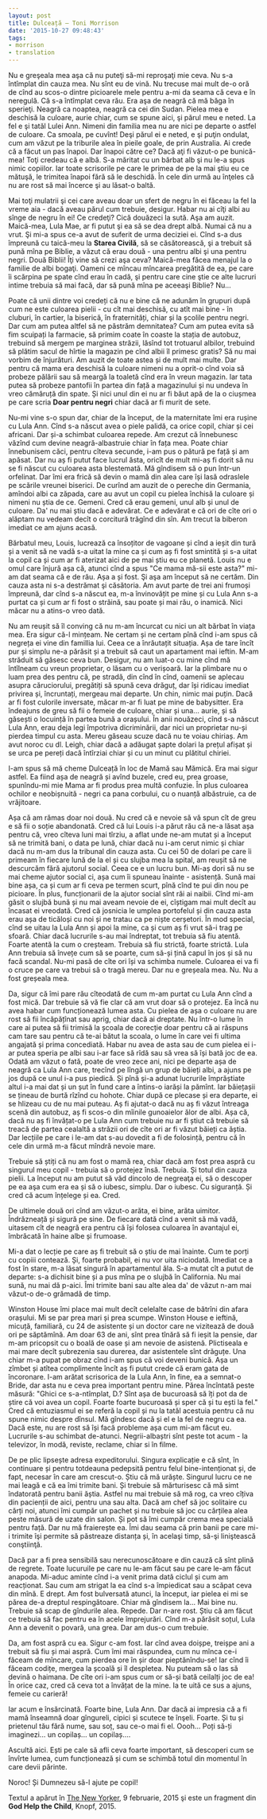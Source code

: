 ```yaml
---
layout: post
title: Dulceață – Toni Morrison
date: '2015-10-27 09:48:43'
tags:
- morrison
- translation
---
```


Nu e greşeala mea aşa că nu puteţi să-mi reproşaţi mie ceva. Nu s-a întîmplat din cauza mea. Nu sînt eu de vină. Nu trecuse mai mult de-o oră de cînd au scos-o dintre picioarele mele pentru a-mi da seama că ceva e în neregulă. Că s-a întîmplat ceva rău. Era aşa de neagră că mă băga în sperieţi. Neagră ca noaptea, neagră ca cei din Sudan. Pielea mea e deschisă la culoare, aurie chiar, cum se spune aici, şi părul meu e neted. La fel e şi tatăl Lulei Ann. Nimeni din familia mea nu are nici pe departe o astfel de culoare. Ca smoala, pe cuvînt! Deşi părul ei e neted, e şi puţin ondulat, cum am văzut pe la triburile alea în pieile goale, de prin Australia. Ai crede că a făcut un pas înapoi. Dar înapoi către ce? Dacă aţi fi văzut-o pe bunică-mea! Toţi credeau că e albă. S-a măritat cu un bărbat alb şi nu le-a spus nimic copiilor. Iar toate scrisorile pe care le primea de pe la mai ştiu eu ce mătuşă, le trimitea înapoi fără să le deschidă. În cele din urmă au înţeles că nu are rost să mai încerce şi au lăsat-o baltă.

Mai toţi mulatrii şi cei care aveau doar un sfert de negru în ei făceau la fel la vreme aia - dacă aveau părul cum trebuie, desigur. Habar nu ai cîţi albi au sînge de negru în ei! Ce credeţi? Cică douăzeci la sută. Aşa am auzit. Maică-mea, Lula Mae, ar fi putut şi ea să se dea drept albă. Numai că nu a vrut. Şi mi-a spus ce-a avut de suferit de urma deciziei ei. Cînd s-a dus împreună cu taică-meu la **Starea Civilă**, să se căsătorească, şi a trebuit să pună mîna pe Biblie, a văzut că erau două - una pentru albi şi una pentru negri. Două Biblii! Îţi vine să crezi aşa ceva? Maică-mea făcea menajul la o familie de albi bogaţi. Oameni ce mîncau mîncarea pregătită de ea, pe care îi scărpina pe spate cînd erau în cadă, şi pentru care cine ştie ce alte lucruri intime trebuia să mai facă, dar să pună mîna pe aceeaşi Biblie? Nu...

Poate că unii dintre voi credeți că nu e bine că ne adunăm în grupuri după cum ne este culoarea pielii - cu cît mai deschisă, cu atît mai bine - în cluburi, în cartier, la biserică, în fraternități, chiar și la școlile pentru negri. Dar cum am putea altfel să ne păstrăm demnitatea? Cum am putea evita să fim scuipați la farmacie, să primim coate în coaste la stația de autobuz, trebuind să mergem pe marginea străzii, lăsînd tot trotuarul albilor, trebuind să plătim sacul de hîrtie la magazin pe cînd albii îl primesc gratis? Să nu mai vorbim de înjurături. Am auzit de toate astea și de mult mai multe. Dar pentru că mama era deschisă la culoare nimeni nu a oprit-o cînd voia să probeze pălării sau să meargă la toaletă cînd era în vreun magazin. Iar tata putea să probeze pantofii în partea din față a magazinului și nu undeva în vreo cămăruță din spate. Și nici unul din ei nu ar fi băut apă de la o ciușmea pe care scria **Doar pentru negri** chiar dacă ar fi murit de sete.

Nu-mi vine s-o spun dar, chiar de la început, de la maternitate îmi era rușine cu Lula Ann. Cînd s-a născut avea o piele palidă, ca orice copil, chiar și cei africani. Dar și-a schimbat culoarea repede. Am crezut că înnebunesc văzînd cum devine neagră-albastruie chiar în fața mea. Poate chiar înnebunisem căci, pentru cîteva secunde, i-am pus o pătură pe față și am apăsat. Dar nu aș fi putut face lucrul ăsta, oricît de mult mi-aș fi dorit să nu se fi născut cu culoarea asta blestemată. Mă gîndisem să o pun într-un orfelinat. Dar îmi era frică să devin o mamă din alea care își lasă odraslele pe scările vreunei biserici. De curînd am auzit de o pereche din Germania, amîndoi albi ca zăpada, care au avut un copil cu pielea închisă la culoare și nimeni nu știa de ce. Gemeni. Cred că erau gemeni, unul alb și unul de culoare. Da' nu mai știu dacă e adevărat. Ce e adevărat e că ori de cîte ori o alăptam nu vedeam decît o corcitură trăgînd din sîn. Am trecut la biberon imediat ce am ajuns acasă.

Bărbatul meu, Louis, lucrează ca însoțitor de vagoane și cînd a ieșit din tură și a venit să ne vadă s-a uitat la mine ca și cum aș fi fost smintită și s-a uitat la copil ca și cum ar fi aterizat aici de pe mai știu eu ce planetă. Louis nu e omul care înjură așa că, atunci cînd a spus "Ce mama mă-sii este asta?" mi-am dat seama că e de rău. Așa a și fost. Şi aşa am început să ne certăm. Din cauza asta ni s-a destrămat şi căsătoria. Am avut parte de trei ani frumoși împreună, dar cînd s-a născut ea, m-a învinovățit pe mine și cu Lula Ann s-a purtat ca și cum ar fi fost o străină, sau poate și mai rău, o inamică. Nici măcar nu a atins-o vreo dată.

Nu am reușit să îl conving că nu m-am încurcat cu nici un alt bărbat în viața mea. Era sigur că-l mințeam. Ne certam și ne certam pînă cînd i-am spus că negreța ei vine din famillia lui. Ceea ce a înrăutațit situația. Așa de tare încît pur și simplu ne-a părăsit și a trebuit să caut un apartament mai ieftin. M-am străduit să găsesc ceva bun. Desigur, nu am luat-o cu mine cînd mă întîlneam cu vreun proprietar, o lăsam cu o verișoară. Iar la plimbare nu o luam prea des pentru că, pe stradă, din cînd în cînd, oamenii se aplecau asupra căruciorului, pregătiți să spună ceva drăguț, dar își ridicau imediat privirea și, încruntați, mergeau mai departe. Un chin, nimic mai puțin. Dacă ar fi fost culorile inversate, măcar m-ar fi luat pe mine de babysitter. Era îndeajuns de greu să fii o femeie de culoare, chiar și una... aurie, și să găsești o locuință în partea bună a orașului. În anii nouăzeci, cînd s-a născut Lula Ann, erau deja legi împotriva dicriminării, dar nici un proprietar nu-și pierdea timpul cu asta. Mereu găseau scuze dacă nu te voiau chiriaș. Am avut noroc cu dl. Leigh, chiar dacă a adăugat șapte dolari la prețul afișat și se urca pe pereți dacă întîrziai chiar și cu un minut cu plătitul chiriei.

I-am spus să mă cheme Dulceață în loc de Mamă sau Mămică. Era mai sigur astfel. Ea fiind așa de neagră și avînd buzele, cred eu, prea groase, spunîndu-mi mie Mama ar fi produs prea multă confuzie. În plus culoarea ochilor e neobișnuită - negri ca pana corbului, cu o nuanță albăstruie, ca de vrăjitoare.

Așa că am rămas doar noi două. Nu cred că e nevoie să vă spun cît de greu e să fii o soție abandonată. Cred că lui Louis i-a părut rău că ne-a lăsat așa pentru că, vreo cîteva luni mai tîrziu, a aflat unde ne-am mutat și a început să ne trimită bani, o data pe lună, chiar dacă nu i-am cerut nimic și chiar dacă nu m-am dus la tribunal din cauza asta. Cu cei 50 de dolari pe care îi primeam în fiecare lună de la el și cu slujba mea la spital, am reușit să ne descurcăm fără ajutorul social. Ceea ce e un lucru bun. Mi-aș dori să nu se mai cheme ajutor social ci, așa cum îi spuneau înainte - asistență. Sună mai bine așa, ca și cum ar fi ceva pe termen scurt, pînă cînd te pui din nou pe picioare. În plus, funcționarii de la ajutor social sînt răi ai naibii. Cînd mi-am găsit o slujbă bună și nu mai aveam nevoie de ei, cîștigam mai mult decît au încasat ei vreodată. Cred că josnicia le umplea portofelul și din cauza asta erau așa de ticăloși cu noi și ne tratau ca pe niște cerșetori. În mod special, cînd se uitau la Lula Ann și apoi la mine, ca și cum aș fi vrut să-i trag pe sfoară. Chiar dacă lucrurile s-au mai îndreptat, tot trebuia să fiu atentă. Foarte atentă la cum o creșteam. Trebuia să fiu strictă, foarte strictă. Lula Ann trebuia să învețe cum să se poarte, cum să-și țină capul în jos și să nu facă scandal. Nu-mi pasă de cîte ori își va schimba numele. Culoarea ei va fi o cruce pe care va trebui să o tragă mereu. Dar nu e greșeala mea. Nu. Nu a fost greșeala mea.

Da, sigur că îmi pare rău cîteodată de cum m-am purtat cu Lula Ann cînd a fost mică. Dar trebuie să vă fie clar că am vrut doar să o protejez. Ea încă nu avea habar cum funcționează lumea asta. Cu pielea de așa o culoare nu are rost să fii încăpățînat sau aprig, chiar dacă ai dreptate. Nu într-o lume în care ai putea să fii trimisă la școala de corecție doar pentru că ai răspuns cam tare sau pentru că te-ai bătut la scoala, o lume în care vei fi ultima angajată și prima concediată. Habar nu avea de asta sau de cum pielea ei i-ar putea speria pe albi sau i-ar face să rîdă sau să vrea să își bată joc de ea. Odată am văzut o fată, poate de vreo zece ani, nici pe departe așa de neagră ca Lula Ann care, trecînd pe lîngă un grup de băieți albi, a ajuns pe jos după ce unul i-a pus piedică. Și pînă și-a adunat lucrurile împrăștiate altul i-a mai dat și un șut în fund care a întins-o iarăși la pămînt. Iar băiețașii se țineau de burtă rîzînd cu hohote. Chiar după ce plecase și era departe, ei se hlizeau cu de nu mai puteau. Aș fi ajutat-o dacă nu aș fi văzut întreaga scenă din autobuz, aș fi scos-o din mîinile gunoaielor ălor de albi. Așa că, dacă nu aș fi învățat-o pe Lula Ann cum trebuie nu ar fi știut că trebuie să treacă de partea cealaltă a străzii ori de cîte ori ar fi văzut băieți ca ăștia. Dar lecțiile pe care i le-am dat s-au dovedit a fi de folosință, pentru că în cele din urmă m-a făcut mîndră nevoie mare.

Trebuie să știți că nu am fost o mamă rea, chiar dacă am fost prea aspră cu singurul meu copil - trebuia să o protejez însă. Trebuia. Și totul din cauza pielii. La început nu am putut să văd dincolo de negreaţa ei, să o descoper pe ea aşa cum era ea și să o iubesc, simplu. Dar o iubesc. Cu siguranță. Și cred că acum înțelege și ea. Cred.

De ultimele două ori cînd am văzut-o arăta, ei bine, arăta uimitor. Îndrăzneață și sigură pe sine. De fiecare dată cînd a venit să mă vadă, uitasem cît de neagră era pentru că își folosea culoarea în avantajul ei, îmbrăcată în haine albe și frumoase.

Mi-a dat o lecție pe care aș fi trebuit să o știu de mai înainte. Cum te porți cu copiii contează. Și, foarte probabil, ei nu vor uita niciodată. Imediat ce a fost în stare, m-a lăsat singură în apartamentul ăla. S-a mutat cît a putut de departe: s-a dichisit bine și a pus mîna pe o slujbă în California. Nu mai sună, nu mai dă p-aici. Îmi trimite bani sau alte alea da' de văzut n-am mai văzut-o de-o grămadă de timp.

Winston House îmi place mai mult decît celelalte case de bătrîni din afara orașului. Mi se par prea mari și prea scumpe. Winston House e ieftină, micuță, familiară, cu 24 de asistente și un doctor care ne vizitează de două ori pe săptămînă. Am doar 63 de ani, sînt prea tînără să fi ieșit la pensie, dar m-am pricopsit cu o boală de oase și am nevoie de asistenă. Plictiseala e mai mare decît șubrezenia sau durerea, dar asistentele sînt drăguțe. Una chiar m-a pupat pe obraz cînd i-am spus că voi deveni bunică. Așa un zîmbet și atîtea complimente încît aș fi putut crede că eram gata de încoronare. I-am arătat scrisorica de la Lula Ann, în fine, ea a semnat-o Bride, dar asta nu e ceva prea important pentru mine. Părea încîntată peste măsură: "Ghici ce s-a-ntîmplat, D.? Sînt așa de bucuroasă să îți pot da de știre că voi avea un copil. Foarte foarte bucuroasă și sper că și tu ești la fel." Cred că entuziasmul ei se referă la copil și nu la tatăl acestuia pentru că nu spune nimic despre dînsul. Mă gîndesc dacă și el e la fel de negru ca ea. Dacă este, nu are rost să își facă probleme așa cum mi-am făcut eu. Lucrurile s-au schimbat de-atunci. Negrii-albaștri sînt peste tot acum - la televizor, în modă, reviste, reclame, chiar si în filme.

De pe plic lipsește adresa expeditorului. Singura explicație e că sînt, în continuare și pentru totdeauna pedepsită pentru felul bine-intenționat și, de fapt, necesar în care am crescut-o. Știu că mă urăște. Singurul lucru ce ne mai leagă e că ea îmi trimite bani. Și trebuie să mărturisesc că mă simt îndatorată pentru banii ăștia. Astfel nu mai trebuie să mă rog, ca vreo cîțiva din pacienții de aici, pentru una sau alta. Dacă am chef să joc solitaire cu cărți noi, atunci îmi cumpăr un pachet și nu trebuie să joc cu cărțilea alea peste măsură de uzate din salon. Și pot să îmi cumpăr crema mea specială pentru față. Dar nu mă fraierește ea. Îmi dau seama că prin banii pe care mi-i trimite îşi permite să păstreaze distanța și, în acelaşi timp, să-şi liniştească conştiinţă.

Dacă par a fi prea sensibilă sau nerecunoscătoare e din cauză că sînt plină de regrete. Toate lucuruile pe care nu le-am făcut sau pe care le-am făcut anapoda. Mi-aduc aminte cînd i-a venit prima dată ciclul și cum am reacționat. Sau cum am strigat la ea cînd s-a împiedicat sau a scăpat ceva din mînă. E drept. Am fost bulversată atunci, la început, iar pielea ei mi se părea de-a dreptul respingătoare. Chiar mă gîndisem la... Mai bine nu. Trebuie să scap de gîndurile alea. Repede. Dar n-are rost. Știu că am făcut ce trebuia să fac pentru ea în acele împrejurări. Cînd m-a părăsit soțul, Lula Ann a devenit o povară, una grea. Dar am dus-o cum trebuie.

Da, am fost aspră cu ea. Sigur c-am fost. Iar cînd avea doișpe, treișpe ani a trebuit să fiu și mai aspră. Cum îmi mai răspundea, cum nu mînca ce-i făceam de mîncare, cum pierdea ore în șir doar pieptănîndu-se! Iar cînd îi făceam codițe, mergea la școală și îl despletea. Nu puteam să o las să devină o haimana. De cîte ori i-am spus cum or să-și bată ceilalți joc de ea! În orice caz, cred că ceva tot a învățat de la mine. Ia te uită ce sus a ajuns, femeie cu carieră!

Iar acum e însărcinată. Foarte bine, Lula Ann. Dar dacă ai impresia că a fi mamă înseamnă doar gîngureli, cipici și scutece te înşeli. Foarte. Și tu și prietenul tău fără nume, sau soț, sau ce-o mai fi el. Oooh... Poți să-ți imaginezi... un copilaș... un copilaș....

Ascultă aici. Ești pe cale să afli ceva foarte important, să descoperi cum se învîrte lumea, cum funcționează și cum se schimbă totul din momentul în care devii părinte.

Noroc! Și Dumnezeu să-l ajute pe copil!

Textul a apărut în [The New Yorker](http://www.newyorker.com/magazine/2015/02/09/sweetness-2), 9 februarie, 2015 şi este un fragment din **God Help the Child**, Knopf, 2015.